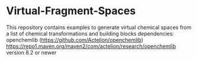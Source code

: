 # Virtual-Fragment-Spaces
This repository contains examples to generate virtual chemical spaces from a list of chemical transformations and building blocks
dependencies: openchemlib (https://github.com/Actelion/openchemlib) 
https://repo1.maven.org/maven2/com/actelion/research/openchemlib    version 8.2 or newer
